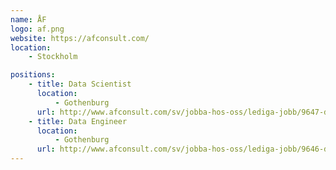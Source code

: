```yaml
---
name: ÅF
logo: af.png
website: https://afconsult.com/
location:
    - Stockholm

positions:
    - title: Data Scientist
      location:
          - Gothenburg
      url: http://www.afconsult.com/sv/jobba-hos-oss/lediga-jobb/9647-data-scientist/
    - title: Data Engineer
      location:
          - Gothenburg
      url: http://www.afconsult.com/sv/jobba-hos-oss/lediga-jobb/9646-data-engineer/
---
```

